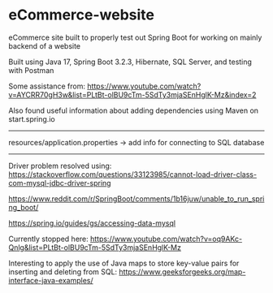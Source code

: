 # eCommerce-website
 
eCommerce site built to properly test out Spring Boot for working on mainly backend of a website

Built using Java 17, Spring Boot 3.2.3, Hibernate, SQL Server, and testing with Postman

Some assistance from: https://www.youtube.com/watch?v=AYCRR70gH3w&list=PLtBt-olBU9cTm-5SdTy3mjaSEnHglK-Mz&index=2

Also found useful information about adding dependencies using Maven on start.spring.io

*******
resources/application.properties -> add info for connecting to SQL database
*******

Driver problem resolved using: https://stackoverflow.com/questions/33123985/cannot-load-driver-class-com-mysql-jdbc-driver-spring

https://www.reddit.com/r/SpringBoot/comments/1b16juw/unable_to_run_spring_boot/

https://spring.io/guides/gs/accessing-data-mysql


Currently stopped here: https://www.youtube.com/watch?v=oq9AKc-Qnlg&list=PLtBt-olBU9cTm-5SdTy3mjaSEnHglK-Mz


Interesting to apply the use of Java maps to store key-value pairs for inserting and deleting from SQL:
https://www.geeksforgeeks.org/map-interface-java-examples/



